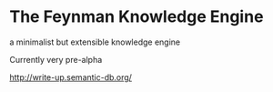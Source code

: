 # The Feynman Knowledge Engine
a minimalist but extensible knowledge engine

Currently very pre-alpha

http://write-up.semantic-db.org/

